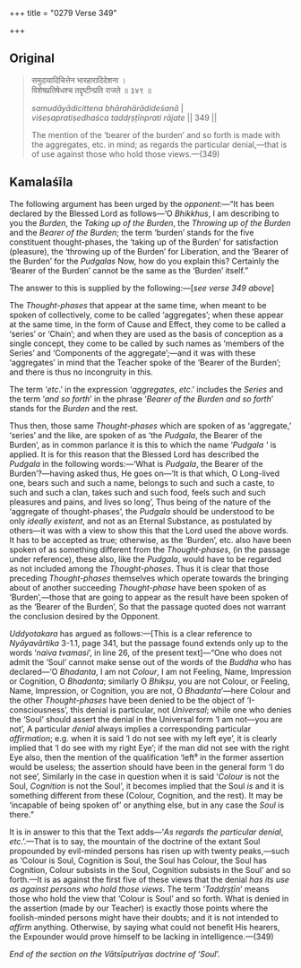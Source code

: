 +++
title = "0279 Verse 349"

+++
## Original 
>
> समुदायादिचित्तेन भारहारादिदेशना ।  
> विशेषप्रतिषेधश्च तद्दृष्टीन्प्रति राजते ॥ ३४९ ॥ 
>
> *samudāyādicittena bhārahārādideśanā* \|  
> *viśeṣapratiṣedhaśca taddṛṣṭīnprati rājate* \|\| 349 \|\| 
>
> The mention of the ‘bearer of the burden’ and so forth is made with the aggregates, etc. in mind; as regards the particular denial,—that is of use against those who hold those views.—(349)



## Kamalaśīla

The following argument has been urged by the *opponent*:—“It has been declared by the Blessed Lord as follows—‘O *Bhikkhus*, I am describing to you the *Burden*, the *Taking up of the Burden*, the *Throwing up of the Burden* and the *Bearer of the Burden*; the term ‘burden’ stands for the five constituent thought-phases, the ‘taking up of the Burden’ for satisfaction (pleasure), the ‘throwing up of the Burden’ for Liberation, and the ‘Bearer of the Burden’ for the *Pudgalas* Now, how do you explain this? Certainly the ‘Bearer of the Burden’ cannot be the same as the ‘Burden’ itself.”

The answer to this is supplied by the following:—[*see verse 349 above*]

The *Thought-phases* that appear at the same time, when meant to be spoken of collectively, come to be called ‘aggregates’; when these appear at the same time, in the form of Cause and Effect, they come to be called a ‘series’ or ‘Chain’; and when they are used as the basis of conception as a single concept, they come to be called by such names as ‘members of the Series’ and ‘Components of the aggregate’;—and it was with these ‘aggregates’ in mind that the Teacher spoke of the ‘Bearer of the Burden’; and there is thus no incongruity in this.

The term ‘*etc*.’ in the expression ‘*aggregates*, *etc*.’ includes the *Series* and the term ‘*and so forth*’ in the phrase ‘*Bearer of the Burden and so forth*’ stands for the *Burden* and the rest.

Thus then, those same *Thought-phases* which are spoken of as ‘aggregate,’ ‘series’ and the like, are spoken of as ‘the *Pudgala*, the Bearer of the Burden’, as in common parlance it is this to which the name ‘*Pudgala '* is applied. It is for this reason that the Blessed Lord has described the *Pudgala* in the following words:—‘What is *Pudgala*, the Bearer of the Burden’?—having asked thus, He goes on—‘It is that which, O Long-lived one, bears such and such a name, belongs to such and such a caste, to such and such a clan, takes such and such food, feels such and such pleasures and pains, and lives so long’, Thus being of the nature of the ‘aggregate of thought-phases’, the *Pudgala* should be understood to be only *ideally existent*, and not as an Eternal Substance, as postulated by others—it was with a view to show this that the Lord used the above words. It has to be accepted as true; otherwise, as the ‘Burden’, etc. also have been spoken of as something different from the *Thought-phases*, (in the passage under reference), these also, like the *Pudgala*, would have to be regarded as not included among the *Thought-phases*. Thus it is clear that those preceding *Thought-phases* themselves which operate towards the bringing about of another succeeding *Thought-phase* have been spoken of as ‘Burden’,—those that are going to appear as the result have been spoken of as the ‘Bearer of the Burden’, So that the passage quoted does not warrant the conclusion desired by the Opponent.

*Uddyotakara* has argued as follows:—[This is a clear reference to *Nyāyavārtika* 3-1.1, page 341, but the passage found extends only up to the words ‘*naiva tvamasi*’, in line 26, of the present text]—“One who does not admit the ‘Soul’ cannot make sense out of the words of the *Buddha* who has declared—‘O *Bhadanta*, I am not *Colour*, I am not Feeling, Name, Impression or Cognition, O *Bhadanta*; similarly O *Bhikṣu*, you are not Colour, or Feeling, Name, Impression, or Cognition, you are not, O *Bhadanta*’—here Colour and the other *Thought-phases* have been denied to be the object of ‘I-consciousness’, this denial is particular, not *Universal*; while one who denies the ‘Soul’ should assert the denial in the Universal form ‘I am not—you are not’, A particular *denial* always implies a corresponding particular *affirmation*; e.g. when it is said ‘I do not see with my left eye’, it is clearly implied that ‘I do see with my right Eye’; if the man did not see with the right Eye also, then the mention of the qualification ‘left⁹ in the former assertion would be useless; the assertion should have been in the general form ‘I do not see’, Similarly in the case in question when it is said ‘*Colour* is not the Soul, *Cognition* is not the Soul’, it becomes implied that the Soul *is* and it is something different from these (Colour, Cognition, and the rest). It may be ‘incapable of being spoken of’ or anything else, but in any case the *Soul* is there.”

It is in answer to this that the Text adds—‘*As regards the particular denial*, *etc*.’.—That is to say, the mountain of the doctrine of the extant Soul propounded by evil-minded persons has risen up with twenty peaks,—such as ‘Colour is Soul, Cognition is Soul, the Soul has Colour, the Soul has Cognition, Colour subsists in the Soul, Cognition subsists in the Soul’ and so forth.—It is as against the first five of these views that the denial *has its use as against persons who hold those views*. The term ‘*Taddṛṣṭīn*’ means those who hold the view that ‘Colour is Soul’ and so forth. What is denied in the assertion (made by our Teacher) is exactly those points where the foolish-minded persons might have their doubts; and it is not intended to *affirm* anything. Otherwise, by saying what could not benefit His hearers, the Expounder would prove himself to be lacking in intelligence.—(349)

*End of the section on the Vātsīputrīyas doctrine of* ‘*Soul*’.


